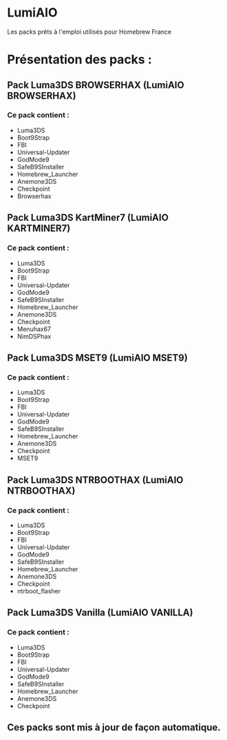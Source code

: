 # LumiAIO
Les packs prêts à l'emploi utilisés pour Homebrew France

# Présentation des packs :

## Pack Luma3DS BROWSERHAX (LumiAIO BROWSERHAX)
### Ce pack contient :
- Luma3DS
- Boot9Strap
- FBI
- Universal-Updater
- GodMode9
- SafeB9SInstaller
- Homebrew_Launcher
- Anemone3DS
- Checkpoint
- Browserhax


## Pack Luma3DS KartMiner7 (LumiAIO KARTMINER7)
### Ce pack contient :
- Luma3DS
- Boot9Strap
- FBI
- Universal-Updater
- GodMode9
- SafeB9SInstaller
- Homebrew_Launcher
- Anemone3DS
- Checkpoint
- Menuhax67
- NimDSPhax


## Pack Luma3DS MSET9 (LumiAIO MSET9)
### Ce pack contient :
- Luma3DS
- Boot9Strap
- FBI
- Universal-Updater
- GodMode9
- SafeB9SInstaller
- Homebrew_Launcher
- Anemone3DS
- Checkpoint
- MSET9


## Pack Luma3DS NTRBOOTHAX (LumiAIO NTRBOOTHAX)
### Ce pack contient :
- Luma3DS
- Boot9Strap
- FBI
- Universal-Updater
- GodMode9
- SafeB9SInstaller
- Homebrew_Launcher
- Anemone3DS
- Checkpoint
- ntrboot_flasher


## Pack Luma3DS Vanilla (LumiAIO VANILLA)
### Ce pack contient :
- Luma3DS
- Boot9Strap
- FBI
- Universal-Updater
- GodMode9
- SafeB9SInstaller
- Homebrew_Launcher
- Anemone3DS
- Checkpoint


## Ces packs sont mis à jour de façon automatique.
